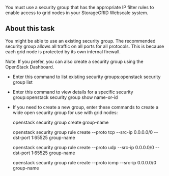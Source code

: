 You must use a security group that has the appropriate IP filter rules to enable access to grid nodes in your StorageGRID Webscale system.

About this task
---------------

You might be able to use an existing security group. The recommended security group allows all traffic on all ports for all protocols. This is because each grid node is protected by its own internal firewall. 

Note: If you prefer, you can also create a security group using the OpenStack Dashboard.

* Enter this command to list existing security groups:openstack security group list
* Enter this command to view details for a specific security group:openstack security group show name-or-id
* If you need to create a new group, enter these commands to create a wide open security group for use with grid nodes:

  openstack security group create group-name

  openstack security group rule create --proto tcp --src-ip 0.0.0.0/0 --dst-port 1:65525 group-name

  openstack security group rule create --proto udp --src-ip 0.0.0.0/0 --dst-port 1:65525 group-name

  openstack security group rule create --proto icmp --src-ip 0.0.0.0/0 group-name